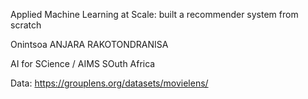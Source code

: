 Applied Machine Learning at Scale: built a recommender system from scratch

Onintsoa ANJARA RAKOTONDRANISA

AI for SCience / AIMS SOuth Africa

Data: https://grouplens.org/datasets/movielens/
